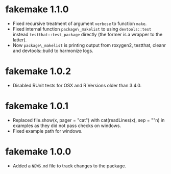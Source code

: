 # fakemake 1.1.0

* Fixed recursive treatment of argument `verbose` to function `make`.
* Fixed internal function `package\_makelist` to using `devtools::test` instead 
  `testthat::test_package` directly (the former is a wrapper to the latter).
* Now `package\_makelist` is printing output from roxygen2, testthat, cleanr and
  devtools::build to harmonize logs.

# fakemake 1.0.2

* Disabled RUnit tests for OSX and R Versions older than 3.4.0.

# fakemake 1.0.1

* Replaced file.show(x, pager = "cat") with cat(readLines(x), sep = "\"n) in
  examples as they did not pass checks on windows.
* Fixed example path for windows. 

# fakemake 1.0.0

* Added a `NEWS.md` file to track changes to the package.



